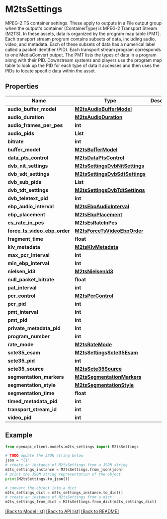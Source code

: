 # M2tsSettings

MPEG-2 TS container settings. These apply to outputs in a File output group when the output's container (ContainerType) is MPEG-2 Transport Stream (M2TS). In these assets, data is organized by the program map table (PMT). Each transport stream program contains subsets of data, including audio, video, and metadata. Each of these subsets of data has a numerical label called a packet identifier (PID). Each transport stream program corresponds to one MediaConvert output. The PMT lists the types of data in a program along with their PID. Downstream systems and players use the program map table to look up the PID for each type of data it accesses and then uses the PIDs to locate specific data within the asset.

## Properties

Name | Type | Description | Notes
------------ | ------------- | ------------- | -------------
**audio_buffer_model** | [**M2tsAudioBufferModel**](M2tsAudioBufferModel.md) |  | [optional] 
**audio_duration** | [**M2tsAudioDuration**](M2tsAudioDuration.md) |  | [optional] 
**audio_frames_per_pes** | **int** |  | [optional] 
**audio_pids** | **List** |  | [optional] 
**bitrate** | **int** |  | [optional] 
**buffer_model** | [**M2tsBufferModel**](M2tsBufferModel.md) |  | [optional] 
**data_pts_control** | [**M2tsDataPtsControl**](M2tsDataPtsControl.md) |  | [optional] 
**dvb_nit_settings** | [**M2tsSettingsDvbNitSettings**](M2tsSettingsDvbNitSettings.md) |  | [optional] 
**dvb_sdt_settings** | [**M2tsSettingsDvbSdtSettings**](M2tsSettingsDvbSdtSettings.md) |  | [optional] 
**dvb_sub_pids** | **List** |  | [optional] 
**dvb_tdt_settings** | [**M2tsSettingsDvbTdtSettings**](M2tsSettingsDvbTdtSettings.md) |  | [optional] 
**dvb_teletext_pid** | **int** |  | [optional] 
**ebp_audio_interval** | [**M2tsEbpAudioInterval**](M2tsEbpAudioInterval.md) |  | [optional] 
**ebp_placement** | [**M2tsEbpPlacement**](M2tsEbpPlacement.md) |  | [optional] 
**es_rate_in_pes** | [**M2tsEsRateInPes**](M2tsEsRateInPes.md) |  | [optional] 
**force_ts_video_ebp_order** | [**M2tsForceTsVideoEbpOrder**](M2tsForceTsVideoEbpOrder.md) |  | [optional] 
**fragment_time** | **float** |  | [optional] 
**klv_metadata** | [**M2tsKlvMetadata**](M2tsKlvMetadata.md) |  | [optional] 
**max_pcr_interval** | **int** |  | [optional] 
**min_ebp_interval** | **int** |  | [optional] 
**nielsen_id3** | [**M2tsNielsenId3**](M2tsNielsenId3.md) |  | [optional] 
**null_packet_bitrate** | **float** |  | [optional] 
**pat_interval** | **int** |  | [optional] 
**pcr_control** | [**M2tsPcrControl**](M2tsPcrControl.md) |  | [optional] 
**pcr_pid** | **int** |  | [optional] 
**pmt_interval** | **int** |  | [optional] 
**pmt_pid** | **int** |  | [optional] 
**private_metadata_pid** | **int** |  | [optional] 
**program_number** | **int** |  | [optional] 
**rate_mode** | [**M2tsRateMode**](M2tsRateMode.md) |  | [optional] 
**scte35_esam** | [**M2tsSettingsScte35Esam**](M2tsSettingsScte35Esam.md) |  | [optional] 
**scte35_pid** | **int** |  | [optional] 
**scte35_source** | [**M2tsScte35Source**](M2tsScte35Source.md) |  | [optional] 
**segmentation_markers** | [**M2tsSegmentationMarkers**](M2tsSegmentationMarkers.md) |  | [optional] 
**segmentation_style** | [**M2tsSegmentationStyle**](M2tsSegmentationStyle.md) |  | [optional] 
**segmentation_time** | **float** |  | [optional] 
**timed_metadata_pid** | **int** |  | [optional] 
**transport_stream_id** | **int** |  | [optional] 
**video_pid** | **int** |  | [optional] 

## Example

```python
from openapi_client.models.m2ts_settings import M2tsSettings

# TODO update the JSON string below
json = "{}"
# create an instance of M2tsSettings from a JSON string
m2ts_settings_instance = M2tsSettings.from_json(json)
# print the JSON string representation of the object
print(M2tsSettings.to_json())

# convert the object into a dict
m2ts_settings_dict = m2ts_settings_instance.to_dict()
# create an instance of M2tsSettings from a dict
m2ts_settings_from_dict = M2tsSettings.from_dict(m2ts_settings_dict)
```
[[Back to Model list]](../README.md#documentation-for-models) [[Back to API list]](../README.md#documentation-for-api-endpoints) [[Back to README]](../README.md)



